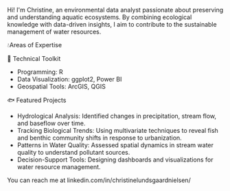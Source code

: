 Hi! I'm Christine, an environmental data analyst passionate about preserving and understanding aquatic ecosystems. By combining ecological knowledge with data-driven insights, I aim to contribute to the sustainable management of water resources.

💧Areas of Expertise

🌊 Technical Toolkit
- Programming: R
- Data Visualization: ggplot2, Power BI
- Geospatial Tools: ArcGIS, QGIS

🐟 Featured Projects
- Hydrological Analysis: Identified changes in precipitation, stream flow, and baseflow over time.
- Tracking Biological Trends: Using multivariate techniques to reveal fish and benthic community shifts in response to urbanization.
- Patterns in Water Quality: Assessed spatial dynamics in stream water quality to understand pollutant sources.
- Decision-Support Tools: Designing dashboards and visualizations for water resource management.

You can reach me at linkedin.com/in/christinelundsgaardnielsen/
